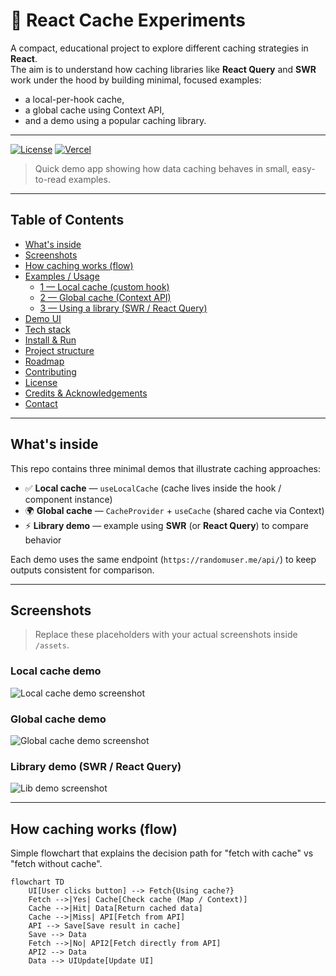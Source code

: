# 🔄 React Cache Experiments

A compact, educational project to explore different caching strategies in **React**.  
The aim is to understand how caching libraries like **React Query** and **SWR** work under the hood by building minimal, focused examples:

- a local-per-hook cache,
- a global cache using Context API,
- and a demo using a popular caching library.

---

[![License](https://img.shields.io/badge/license-MIT-blue.svg)](./LICENSE) [![Vercel](https://img.shields.io/badge/deploy-vercel-black.svg)](https://vercel.com/)

> Quick demo app showing how data caching behaves in small, easy-to-read examples.

---

## Table of Contents

- [What's inside](#whats-inside)
- [Screenshots](#screenshots)
- [How caching works (flow)](#how-caching-works-flow)
- [Examples / Usage](#examples--usage)
  - [1 — Local cache (custom hook)](#1---local-cache-custom-hook)
  - [2 — Global cache (Context API)](#2---global-cache-context-api)
  - [3 — Using a library (SWR / React Query)](#3---using-a-library-swr--react-query)
- [Demo UI](#demo-ui)
- [Tech stack](#tech-stack)
- [Install & Run](#install--run)
- [Project structure](#project-structure)
- [Roadmap](#roadmap)
- [Contributing](#contributing)
- [License](#license)
- [Credits & Acknowledgements](#credits--acknowledgements)
- [Contact](#contact)

---

## What's inside

This repo contains three minimal demos that illustrate caching approaches:

- ✅ **Local cache** — `useLocalCache` (cache lives inside the hook / component instance)
- 🌍 **Global cache** — `CacheProvider` + `useCache` (shared cache via Context)
- ⚡ **Library demo** — example using **SWR** (or **React Query**) to compare behavior

Each demo uses the same endpoint (`https://randomuser.me/api/`) to keep outputs consistent for comparison.

---

## Screenshots

> Replace these placeholders with your actual screenshots inside `/assets`.

### Local cache demo

![Local cache demo screenshot](./assets/local-demo.png)

### Global cache demo

![Global cache demo screenshot](./assets/global-demo.png)

### Library demo (SWR / React Query)

![Lib demo screenshot](./assets/lib-demo.png)

---

## How caching works (flow)

Simple flowchart that explains the decision path for "fetch with cache" vs "fetch without cache".

```mermaid
flowchart TD
    UI[User clicks button] --> Fetch{Using cache?}
    Fetch -->|Yes| Cache[Check cache (Map / Context)]
    Cache -->|Hit| Data[Return cached data]
    Cache -->|Miss| API[Fetch from API]
    API --> Save[Save result in cache]
    Save --> Data
    Fetch -->|No| API2[Fetch directly from API]
    API2 --> Data
    Data --> UIUpdate[Update UI]
```
